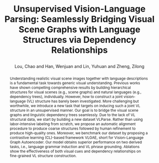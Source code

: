 ---
layout: pub
type: inproceedings
key: vlgae
title: >
    Unsupervised Vision-Language Parsing: Seamlessly Bridging Visual Scene Graphs with Language Structures via Dependency Relationships
author: Lou, Chao and Han, Wenjuan and Lin, Yuhuan and Zheng, Zilong
equalauthor: Lou, Chao and Zheng, Zilong
arxiv: 2203.14260
abbr: CVPR'22
# booktitle: Proceedings of the IEEE conference on computer vision and pattern recognition (CVPR)
booktitle: CVPR
year: 2022
selected: false
abstract: >
    Understanding realistic visual scene images together with language descriptions is a fundamental task towards generic visual understanding. Previous works have shown compelling comprehensive results by building hierarchical structures for visual scenes (e.g., scene graphs) and natural languages (e.g., dependency trees), individually. However, how to construct a joint vision-language (VL) structure has barely been investigated. More challenging but worthwhile, we introduce a new task that targets on inducing such a joint VL structure in an unsupervised manner. Our goal is to bridge the visual scene graphs and linguistic dependency trees seamlessly. Due to the lack of VL structural data, we start by building a new dataset VLParse. Rather than using labor-intensive labeling from scratch, we propose an automatic alignment procedure to produce coarse structures followed by human refinement to produce high-quality ones. Moreover, we benchmark our dataset by proposing a contrastive learning (CL)-based framework VLGAE, short for Vision-Language Graph Autoencoder. Our model obtains superior performance on two derived tasks, i.e., language grammar induction and VL phrase grounding. Ablations show the effectiveness of both visual cues and dependency relationships on fine-grained VL structure construction.
bibtex: >
    @inproceedings{lou2022unsupervised,
        title={Unsupervised Vision-Language Parsing: Seamlessly Bridging Visual Scene Graphs with Language Structures via Dependency Relationships},
        author={Lou, Chao and Han, Wenjuan and Lin, Yuhuan and Zheng, Zilong},
        journal={Proceedings of the IEEE conference on computer vision and pattern recognition (CVPR)},
        year={2022}
    } 
---